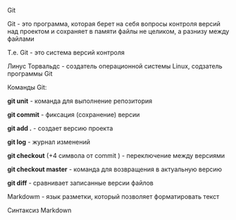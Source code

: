 Git

Git - это программа, которая берет на себя вопросы контроля версий над проектом и сохраняет в памяти файлы не целиком, а разнизу между файлами

Т.е. Git - это система версий контроля

Линус Торвальдс - создатель операционной системы Linux, содзатель программы Git

Команды Git:

**git unit** - команда для выполнение репозитория

**git commit** - фиксация (сохранение) версии

**git add .** - создает версию проекта

**git log** - журнал изменений

**git checkout** (+4 символа от commit ) - переключение  между версиями

**git checkout master** - команда для возвращения в актуальную версию

**git diff** - сравнивает записанные версии файлов

Markdowm - язык разметки, который позволяет форматировать текст

Синтаксиз Markdown